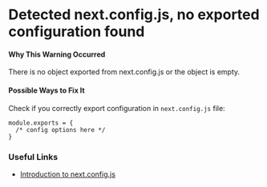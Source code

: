 # Detected next.config.js, no exported configuration found

#### Why This Warning Occurred

There is no object exported from next.config.js or the object is empty.

#### Possible Ways to Fix It

Check if you correctly export configuration in `next.config.js` file:

```
module.exports = {
  /* config options here */
}
```

### Useful Links

- [Introduction to next.config.js](https://nextjs.org/docs/api-reference/next.config.js/introduction)
